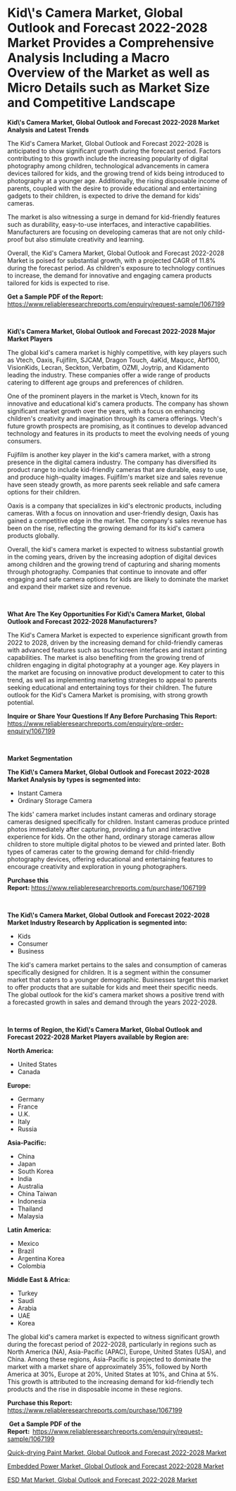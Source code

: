 <p><h1>Kid\'s Camera Market, Global Outlook and Forecast 2022-2028 Market Provides a Comprehensive Analysis Including a Macro Overview of the Market as well as Micro Details such as Market Size and Competitive Landscape</h1></p><p><strong>Kid\'s Camera Market, Global Outlook and Forecast 2022-2028 Market Analysis and Latest Trends</strong></p>
<p><p>The Kid's Camera Market, Global Outlook and Forecast 2022-2028 is anticipated to show significant growth during the forecast period. Factors contributing to this growth include the increasing popularity of digital photography among children, technological advancements in camera devices tailored for kids, and the growing trend of kids being introduced to photography at a younger age. Additionally, the rising disposable income of parents, coupled with the desire to provide educational and entertaining gadgets to their children, is expected to drive the demand for kids' cameras.</p><p>The market is also witnessing a surge in demand for kid-friendly features such as durability, easy-to-use interfaces, and interactive capabilities. Manufacturers are focusing on developing cameras that are not only child-proof but also stimulate creativity and learning.</p><p>Overall, the Kid's Camera Market, Global Outlook and Forecast 2022-2028 Market is poised for substantial growth, with a projected CAGR of 11.8% during the forecast period. As children's exposure to technology continues to increase, the demand for innovative and engaging camera products tailored for kids is expected to rise.</p></p>
<p><strong>Get a Sample PDF of the Report:&nbsp;</strong> <a href="https://www.reliableresearchreports.com/enquiry/request-sample/1067199">https://www.reliableresearchreports.com/enquiry/request-sample/1067199</a></p>
<p>&nbsp;</p>
<p><strong>Kid\'s Camera Market, Global Outlook and Forecast 2022-2028 Major Market Players</strong></p>
<p><p>The global kid's camera market is highly competitive, with key players such as Vtech, Oaxis, Fujifilm, SJCAM, Dragon Touch, 4aKid, Maqucc, Abf100, VisionKids, Lecran, Seckton, Verbatim, OZMI, Joytrip, and Kidamento leading the industry. These companies offer a wide range of products catering to different age groups and preferences of children.</p><p>One of the prominent players in the market is Vtech, known for its innovative and educational kid's camera products. The company has shown significant market growth over the years, with a focus on enhancing children's creativity and imagination through its camera offerings. Vtech's future growth prospects are promising, as it continues to develop advanced technology and features in its products to meet the evolving needs of young consumers.</p><p>Fujifilm is another key player in the kid's camera market, with a strong presence in the digital camera industry. The company has diversified its product range to include kid-friendly cameras that are durable, easy to use, and produce high-quality images. Fujifilm's market size and sales revenue have seen steady growth, as more parents seek reliable and safe camera options for their children.</p><p>Oaxis is a company that specializes in kid's electronic products, including cameras. With a focus on innovation and user-friendly design, Oaxis has gained a competitive edge in the market. The company's sales revenue has been on the rise, reflecting the growing demand for its kid's camera products globally.</p><p>Overall, the kid's camera market is expected to witness substantial growth in the coming years, driven by the increasing adoption of digital devices among children and the growing trend of capturing and sharing moments through photography. Companies that continue to innovate and offer engaging and safe camera options for kids are likely to dominate the market and expand their market size and revenue.</p></p>
<p>&nbsp;</p>
<p><strong>What Are The Key Opportunities For Kid\'s Camera Market, Global Outlook and Forecast 2022-2028 Manufacturers?</strong></p>
<p><p>The Kid's Camera Market is expected to experience significant growth from 2022 to 2028, driven by the increasing demand for child-friendly cameras with advanced features such as touchscreen interfaces and instant printing capabilities. The market is also benefiting from the growing trend of children engaging in digital photography at a younger age. Key players in the market are focusing on innovative product development to cater to this trend, as well as implementing marketing strategies to appeal to parents seeking educational and entertaining toys for their children. The future outlook for the Kid's Camera Market is promising, with strong growth potential.</p></p>
<p><strong>Inquire or Share Your Questions If Any Before Purchasing This Report:</strong> <a href="https://www.reliableresearchreports.com/enquiry/pre-order-enquiry/1067199">https://www.reliableresearchreports.com/enquiry/pre-order-enquiry/1067199</a></p>
<p>&nbsp;</p>
<p><strong>Market Segmentation</strong></p>
<p><strong>The Kid\'s Camera Market, Global Outlook and Forecast 2022-2028 Market Analysis by types is segmented into:</strong></p>
<p><ul><li>Instant Camera</li><li>Ordinary Storage Camera</li></ul></p>
<p><p>The kids' camera market includes instant cameras and ordinary storage cameras designed specifically for children. Instant cameras produce printed photos immediately after capturing, providing a fun and interactive experience for kids. On the other hand, ordinary storage cameras allow children to store multiple digital photos to be viewed and printed later. Both types of cameras cater to the growing demand for child-friendly photography devices, offering educational and entertaining features to encourage creativity and exploration in young photographers.</p></p>
<p><strong>Purchase this Report:&nbsp;</strong><a href="https://www.reliableresearchreports.com/purchase/1067199">https://www.reliableresearchreports.com/purchase/1067199</a></p>
<p>&nbsp;</p>
<p><strong>The Kid\'s Camera Market, Global Outlook and Forecast 2022-2028 Market Industry Research by Application is segmented into:</strong></p>
<p><ul><li>Kids</li><li>Consumer</li><li>Business</li></ul></p>
<p><p>The kid's camera market pertains to the sales and consumption of cameras specifically designed for children. It is a segment within the consumer market that caters to a younger demographic. Businesses target this market to offer products that are suitable for kids and meet their specific needs. The global outlook for the kid's camera market shows a positive trend with a forecasted growth in sales and demand through the years 2022-2028.</p></p>
<p>&nbsp;</p>
<p><strong>In terms of Region, the Kid\'s Camera Market, Global Outlook and Forecast 2022-2028 Market Players available by Region are:</strong></p>
<p>
    <p> <strong> North America: </strong>
        <ul>
            <li>United States</li>
            <li>Canada</li>
        </ul>
        </p> 
    <p> <strong> Europe: </strong>
        <ul>
            <li>Germany</li>
            <li>France</li>
            <li>U.K.</li>
            <li>Italy</li>
            <li>Russia</li>
        </ul>
        </p> 
    <p> <strong> Asia-Pacific: </strong>
        <ul>
            <li>China</li>
            <li>Japan</li>
            <li>South Korea</li>
            <li>India</li>
            <li>Australia</li>
            <li>China Taiwan</li>
            <li>Indonesia</li>
            <li>Thailand</li>
            <li>Malaysia</li>
        </ul>
        </p> 
    <p> <strong> Latin America: </strong>
        <ul>
            <li>Mexico</li>
            <li>Brazil</li>
            <li>Argentina Korea</li>
            <li>Colombia</li>
        </ul>
        </p> 
    <p> <strong> Middle East & Africa: </strong>
        <ul>
            <li>Turkey</li>
            <li>Saudi</li>
            <li>Arabia</li>
            <li>UAE</li>
            <li>Korea</li>
        </ul>
    </p>
    </p>
<p><p>The global kid's camera market is expected to witness significant growth during the forecast period of 2022-2028, particularly in regions such as North America (NA), Asia-Pacific (APAC), Europe, United States (USA), and China. Among these regions, Asia-Pacific is projected to dominate the market with a market share of approximately 35%, followed by North America at 30%, Europe at 20%, United States at 10%, and China at 5%. This growth is attributed to the increasing demand for kid-friendly tech products and the rise in disposable income in these regions.</p></p>
<p><strong>Purchase this Report: </strong><a href="https://www.reliableresearchreports.com/purchase/1067199">https://www.reliableresearchreports.com/purchase/1067199</a></p>
<p>&nbsp;<strong>Get a Sample PDF of the Report:&nbsp;&nbsp;</strong><a href="https://www.reliableresearchreports.com/enquiry/request-sample/1067199">https://www.reliableresearchreports.com/enquiry/request-sample/1067199</a></p>
<p><strong></strong></p>
<p><p><a href="https://github.com/arionmp/Market-Research-Report-List-1/blob/main/quick-drying-paint-market-global-outlook-and-forecast-2022-2028-market.md">Quick-drying Paint Market, Global Outlook and Forecast 2022-2028 Market</a></p><p><a href="https://github.com/lataunyatinikmelvin59ilbd0dv/Market-Research-Report-List-1/blob/main/embedded-power-market-global-outlook-and-forecast-2022-2028-market.md">Embedded Power Market, Global Outlook and Forecast 2022-2028 Market</a></p><p><a href="https://github.com/pgtimber/Market-Research-Report-List-1/blob/main/esd-mat-market-global-outlook-and-forecast-2022-2028-market.md">ESD Mat Market, Global Outlook and Forecast 2022-2028 Market</a></p></p>